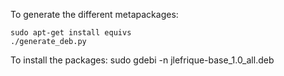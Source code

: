 To generate the different metapackages:

    sudo apt-get install equivs
    ./generate_deb.py

To install the packages:
    sudo gdebi -n jlefrique-base_1.0_all.deb
